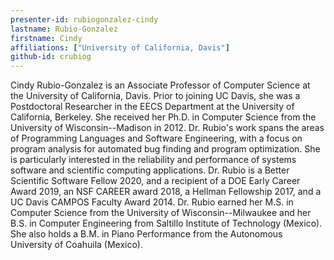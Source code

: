 ```yaml
---
presenter-id: rubiogonzalez-cindy
lastname: Rubio-Gonzalez
firstname: Cindy
affiliations: ["University of California, Davis"]
github-id: crubiog
---
```

Cindy Rubio-Gonzalez is an Associate Professor of Computer Science at the University of California, Davis. Prior to joining UC Davis, she was a Postdoctoral Researcher in the EECS Department at the University of California, Berkeley. She received her Ph.D. in Computer Science from the University of Wisconsin--Madison in 2012. Dr. Rubio's work spans the areas of Programming Languages and Software Engineering, with a focus on program analysis for automated bug finding and program optimization. She is particularly interested in the reliability and performance of systems software and scientific computing applications. Dr. Rubio is a Better Scientific Software Fellow 2020, and a recipient of a DOE Early Career Award 2019, an NSF CAREER award 2018, a Hellman Fellowship 2017, and a UC Davis CAMPOS Faculty Award 2014. Dr. Rubio earned her M.S. in Computer Science from the University of Wisconsin--Milwaukee and her B.S. in Computer Engineering from Saltillo Institute of Technology (Mexico). She also holds a B.M. in Piano Performance from the Autonomous University of Coahuila (Mexico).